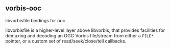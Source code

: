 ## vorbis-ooc

libvorbisfile bindings for ooc

libvorbisfile is a higher-level layer above libvorbis, that provides
facilities for demuxing and decoding an OGG Vorbis file/stream from
either a `FILE*` pointer, or a custom set of read/seek/close/tell callbacks.

